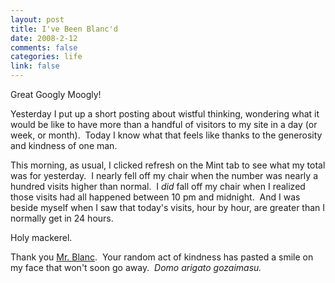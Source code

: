 ```yaml
--- 
layout: post
title: I've Been Blanc'd
date: 2008-2-12
comments: false
categories: life
link: false
---
```

Great Googly Moogly!

Yesterday I put up a short posting about wistful thinking, wondering what it would be like to have more than a handful of visitors to my site in a day (or week, or month).  Today I know what that feels like thanks to the generosity and kindness of one man.

This morning, as usual, I clicked refresh on the Mint tab to see what my total was for yesterday.  I nearly fell off my chair when the number was nearly a hundred visits higher than normal.  I <em>did </em>fall off my chair when I realized those visits had all happened between 10 pm and midnight.  And I was beside myself when I saw that today's visits, hour by hour, are greater than I normally get in 24 hours.

Holy mackerel.

Thank you <a href="http://shawnblanc.net" title="Shawn Blanc">Mr. Blanc</a>.  Your random act of kindness has pasted a smile on my face that won't soon go away.  <em>Domo arigato gozaimasu. </em>

